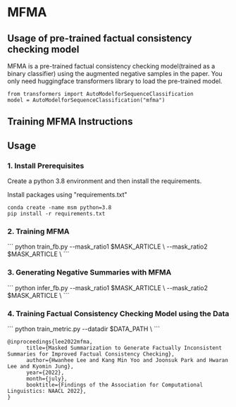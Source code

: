 # MFMA


## Usage of pre-trained factual consistency checking model

MFMA is a pre-trained factual consistency checking model(trained as a binary classifier) using the augmented negative samples in the paper.
You only need huggingface transformers library to load the pre-trained model.

```
from transformers import AutoModelforSequenceClassification
model = AutoModelforSequenceClassification("mfma")
```

## Training MFMA Instructions

<h2> Usage </h2>

<h3> 1. Install Prerequisites </h3>

Create a python 3.8 environment and then install the requirements.

Install packages using "requirements.txt"

```
conda create -name msm python=3.8
pip install -r requirements.txt
```

<h3> 2. Training MFMA </h3>
```
python train_fb.py --mask_ratio1 $MASK_ARTICLE \
                   --mask_ratio2 $MASK_ARTICLE \
```
<h3> 3. Generating Negative Summaries with MFMA </h3>
```
python infer_fb.py --mask_ratio1 $MASK_ARTICLE \
                   --mask_ratio2 $MASK_ARTICLE \
```

<h3> 4. Training Factual Consistency Checking Model using the Data </h3>
```
python train_metric.py --datadir $DATA_PATH \
```


```
@inproceedings{lee2022mfma,
      title={Masked Summarization to Generate Factually Inconsistent Summaries for Improved Factual Consistency Checking}, 
      author={Hwanhee Lee and Kang Min Yoo and Joonsuk Park and Hwaran Lee and Kyomin Jung},
      year={2022},
      month={july},
      booktitle={Findings of the Association for Computational Linguistics: NAACL 2022},
}
```
